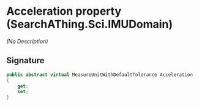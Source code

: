 # Acceleration property (SearchAThing.Sci.IMUDomain)
_(No Description)_

## Signature
```csharp
public abstract virtual MeasureUnitWithDefaultTolerance Acceleration
{
    get;
    set;
}
```
